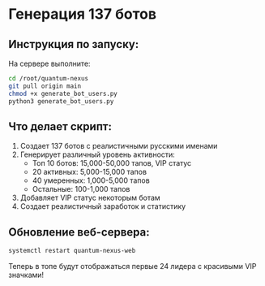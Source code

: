 # Генерация 137 ботов

## Инструкция по запуску:

На сервере выполните:

```bash
cd /root/quantum-nexus
git pull origin main
chmod +x generate_bot_users.py
python3 generate_bot_users.py
```

## Что делает скрипт:

1. Создает 137 ботов с реалистичными русскими именами
2. Генерирует различный уровень активности:
   - Топ 10 ботов: 15,000-50,000 тапов, VIP статус
   - 20 активных: 5,000-15,000 тапов
   - 40 умеренных: 1,000-5,000 тапов
   - Остальные: 100-1,000 тапов
3. Добавляет VIP статус некоторым ботам
4. Создает реалистичный заработок и статистику

## Обновление веб-сервера:

```bash
systemctl restart quantum-nexus-web
```

Теперь в топе будут отображаться первые 24 лидера с красивыми VIP значками!





